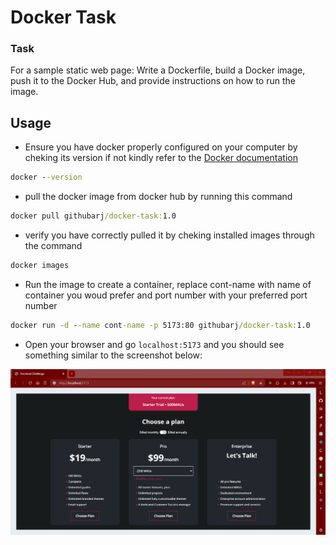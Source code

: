 # Docker Task

### Task

For a sample static web page: Write a Dockerfile, build a Docker image, push it to the Docker Hub, and provide instructions on how to run the image.  

## Usage

- Ensure you have docker properly configured on your computer by cheking its version if not kindly refer to the [Docker documentation](https://docs.docker.com/desktop/)  

```cmd
docker --version
```

- pull the docker image from docker hub by running this command  

```cmd
docker pull githubarj/docker-task:1.0
```

- verify you have correctly pulled it by cheking installed images through the command

```cmd
docker images
```

- Run the image to create a container, replace cont-name with name of container you woud prefer and port number with your preferred port number

```cmd
docker run -d --name cont-name -p 5173:80 githubarj/docker-task:1.0
```

- Open your browser and go `localhost:5173`  and you should see something similar to the screenshot below:  

![pricing card](/src/assets/fecsd.png)

